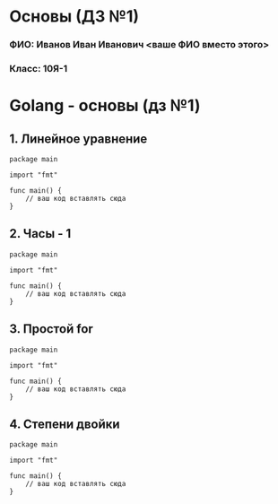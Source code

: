 # Основы (ДЗ №1)
### ФИО: Иванов Иван Иванович <ваше ФИО вместо этого>
### Класс: 10Я-1

# Golang - основы (дз №1)
## 1. Линейное уравнение
```golang
package main

import "fmt"

func main() {
	// ваш код вставлять сюда
}
```

## 2. Часы - 1
```golang
package main

import "fmt"

func main() {
	// ваш код вставлять сюда
}
```

## 3. Простой for
```golang
package main

import "fmt"

func main() {
	// ваш код вставлять сюда
}
```

## 4. Степени двойки
```golang
package main

import "fmt"

func main() {
	// ваш код вставлять сюда
}
```
